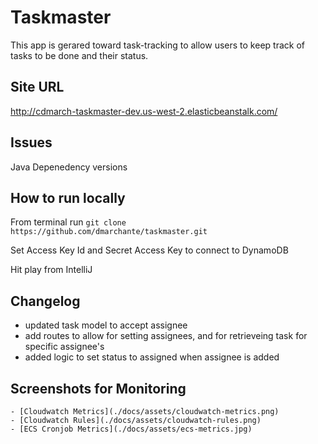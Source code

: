 # Taskmaster
This app is gerared toward task-tracking to allow users to keep track of tasks to be done and their status.

## Site URL

http://cdmarch-taskmaster-dev.us-west-2.elasticbeanstalk.com/

## Issues

Java Depenedency versions

## How to run locally

From terminal run `git clone https://github.com/dmarchante/taskmaster.git`

Set Access Key Id and Secret Access Key to connect to DynamoDB

Hit play from IntelliJ

## Changelog

- updated task model to accept assignee
- add routes to allow for setting assignees, and for retrieveing task for specific assignee's
- added logic to set status to assigned when assignee is added

## Screenshots for Monitoring
    - [Cloudwatch Metrics](./docs/assets/cloudwatch-metrics.png)
    - [Cloudwatch Rules](./docs/assets/cloudwatch-rules.png)
    - [ECS Cronjob Metrics](./docs/assets/ecs-metrics.jpg)